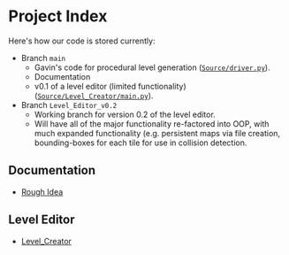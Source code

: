 # Project Index

Here's how our code is stored currently:
- Branch `main`
  - Gavin's code for procedural level generation ([`Source/driver.py`](Source/driver.py)).
  - Documentation
  - v0.1 of a level editor (limited functionality) ([`Source/Level_Creator/main.py`](Level_Creator/main.py)).
- Branch `Level_Editor_v0.2`
  - Working branch for version 0.2 of the level editor.
  - Will have all of the major functionality re-factored into OOP, with much expanded functionality (e.g. persistent maps via file creation, bounding-boxes for each tile for use in collision detection.

## Documentation
- [Rough Idea](/Documentation/rough_idea.md)


## Level Editor
- [Level_Creator](/Level_Creator)
